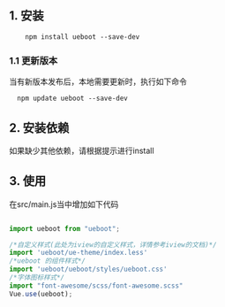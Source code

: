 ## 1. 安装

```shell
    npm install ueboot --save-dev
```
### 1.1 更新版本
  当有新版本发布后，本地需要更新时，执行如下命令
  ```shell
    npm update ueboot --save-dev
  ```
## 2. 安装依赖
 如果缺少其他依赖，请根据提示进行install
 
## 3. 使用
在src/main.js当中增加如下代码
```javascript

import ueboot from "ueboot";

/*自定义样式(此处为iview的自定义样式，详情参考iview的文档)*/
import 'ueboot/ue-theme/index.less'
/*ueboot 的组件样式*/
import 'ueboot/ueboot/styles/ueboot.css'
/*字体图标样式*/
import "font-awesome/scss/font-awesome.scss"
Vue.use(ueboot);

```
